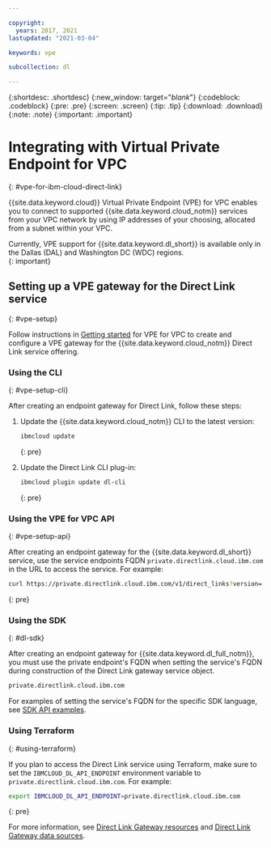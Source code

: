 ```yaml
---

copyright:
  years: 2017, 2021
lastupdated: "2021-03-04"

keywords: vpe

subcollection: dl

---
```


{:shortdesc: .shortdesc}
{:new_window: target="_blank_"}
{:codeblock: .codeblock}
{:pre: .pre}
{:screen: .screen}
{:tip: .tip}
{:download: .download}
{:note: .note}
{:important: .important}

# Integrating with Virtual Private Endpoint for VPC
{: #vpe-for-ibm-cloud-direct-link}

{{site.data.keyword.cloud}} Virtual Private Endpoint (VPE) for VPC enables you to connect to supported {{site.data.keyword.cloud_notm}} services from your VPC network by using IP addresses of your choosing, allocated from a subnet within your VPC.

Currently, VPE support for {{site.data.keyword.dl_short}} is available only in the Dallas (DAL) and Washington DC (WDC) regions.  
{: important}

## Setting up a VPE gateway for the Direct Link service
{: #vpe-setup}

Follow instructions in [Getting started](/docs/vpc?topic=vpc-about-vpe#vpe-getting-started) for VPE for VPC to create and configure a VPE gateway for the {{site.data.keyword.cloud_notm}} Direct Link service offering.

### Using the CLI
{: #vpe-setup-cli}

After creating an endpoint gateway for Direct Link, follow these steps:

1. Update the {{site.data.keyword.cloud_notm}} CLI to the latest version:

   ```sh
   ibmcloud update
   ```
   {: pre}
1. Update the Direct Link CLI plug-in:

   ```sh
   ibmcloud plugin update dl-cli
   ```
   {: pre}

### Using the VPE for VPC API
{: #vpe-setup-api}

After creating an endpoint gateway for the {{site.data.keyword.dl_short}} service, use the service endpoints FQDN `private.directlink.cloud.ibm.com` in the URL to access the service. For example:

```sh
curl https://private.directlink.cloud.ibm.com/v1/direct_links?version='2020-03-31' -H "Authorization: Bearer $iam_token"
```
{: pre}

### Using the SDK
{: #dl-sdk}

After creating an endpoint gateway for {{site.data.keyword.dl_full_notm}}, you must use the private endpoint's FQDN when setting the service's FQDN during construction of the Direct Link gateway service object.

```sh
private.directlink.cloud.ibm.com
```
For examples of setting the service's FQDN for the specific SDK language, see [SDK API examples](https://{DomainName}/apidocs/direct_link?code=go#authentication).

### Using Terraform
{: #using-terraform}

If you plan to access the Direct Link service using Terraform, make sure to set the `IBMCLOUD_DL_API_ENDPOINT` environment variable to `private.directlink.cloud.ibm.com`. For example:

```sh
export IBMCLOUD_DL_API_ENDPOINT=private.directlink.cloud.ibm.com
```
{: pre}

For more information, see [Direct Link Gateway resources](/docs/ibm-cloud-provider-for-terraform?topic=ibm-cloud-provider-for-terraform-dl-gateway-resource) and [Direct Link Gateway data sources](/docs/ibm-cloud-provider-for-terraform?topic=ibm-cloud-provider-for-terraform-dl-gateway-ds).
